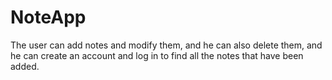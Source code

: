 # NoteApp
The user can add notes and modify them, and he can also delete them, and he can create an account and log in to find all the notes that have been added.
